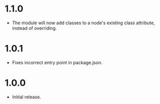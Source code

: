 # 1.1.0

* The module will now add classes to a node's existing class attribute, instead
  of overriding.

# 1.0.1

* Fixes incorrect entry point in package.json.

# 1.0.0

* Initial release.
